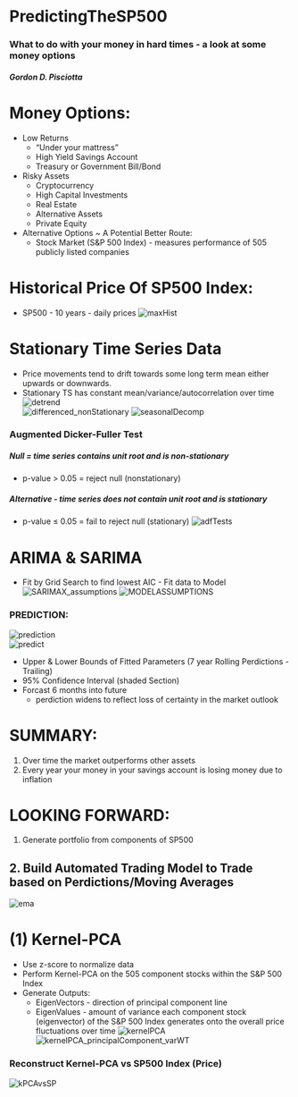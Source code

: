# PredictingTheSP500
### What to do with your money in hard times - a look at some money options
##### Gordon D. Pisciotta

# Money Options:
* Low Returns
    - “Under your mattress”
    - High Yield Savings Account
    - Treasury or Government Bill/Bond
* Risky Assets
    - Cryptocurrency
    - High Capital Investments
    - Real Estate
    - Alternative Assets
    - Private Equity
* Alternative Options ~ A Potential Better Route:
    * Stock Market (S&P 500 Index) - measures performance of 505 publicly listed companies

# Historical Price Of SP500 Index:
* SP500 - 10 years - daily prices
![maxHist](src/images/SP500_MAX_HISTORY_TS.png)
  

# Stationary Time Series Data
* Price movements tend to drift towards some long term mean either upwards or downwards.
* Stationary TS has constant mean/variance/autocorrelation over time
![detrend](src/images/detrend.png)                    
![differenced_nonStationary](src/images/differenced_nonStationary.png)
![seasonalDecomp](src/images/seasonalDecomp.png)      
 ### Augmented Dicker-Fuller Test
 ##### Null = time series contains unit root and is non-stationary
 * p-value > 0.05 = reject null (nonstationary)
 ##### Alternative - time series does not contain unit root and is stationary
 * p-value ≤ 0.05 = fail to reject null (stationary)
![adfTests](src/images/adfTests.png) 


# ARIMA & SARIMA
* Fit by Grid Search to find lowest AIC - Fit data to Model
![SARIMAX_assumptions](src/images/SARIMAX_assumptions.png) 
![MODELASSUMPTIONS](src/images/MODELASSUMPTIONS.png)   

### PREDICTION:
![prediction](src/images/prediction.png)   
![predict](src/images/predict.png)   
* Upper & Lower Bounds of Fitted Parameters (7 year Rolling Perdictions - Trailing)
* 95% Confidence Interval (shaded Section)
* Forcast 6 months into future
    - perdiction widens to reflect loss of certainty in the market outlook

# SUMMARY:
1. Over time the market outperforms other assets
2. Every year your money in your savings account is losing money due to inflation

# LOOKING FORWARD:
1. Generate portfolio from components of SP500
## 2. Build Automated Trading Model to Trade based on Perdictions/Moving Averages
![ema](src/images/EMA.png)


# (1) Kernel-PCA
* Use z-score to normalize data
* Perform Kernel-PCA on the 505 component stocks within the S&P 500 Index
* Generate Outputs:
    * EigenVectors - direction of principal component line 
    * EigenValues - amount of variance each component stock (eigenvector) of the S&P 500 Index generates onto the overall price fluctuations over time
![kernelPCA](src/images/pca.png)
![kernelPCA_principalComponent_varWT](src/images/kernelPCA_principalComponent_varWT.png)

### Reconstruct Kernel-PCA vs SP500 Index (Price)
![kPCAvsSP](src/images/kPCAvsSP.png)
